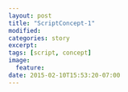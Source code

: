 ```yaml
---
layout: post
title: "ScriptConcept-1"
modified:
categories: story
excerpt:
tags: [script, concept]
image:
  feature:
date: 2015-02-10T15:53:20-07:00
---
```


